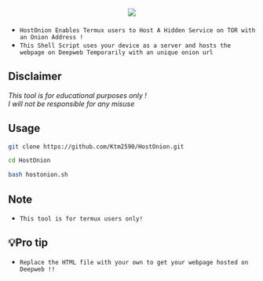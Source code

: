 <h1 align="center">
<img src="PicsArt_01-11-06.54.19.jpg"><br>
</h1>

* `HostOnion Enables Termux users to Host A Hidden Service on TOR with an Onion Address !`
* `This Shell Script uses your device as a server and hosts the webpage on Deepweb Temporarily with an unique onion url`

## Disclaimer
*This tool is for educational purposes only !*<br />
*I will not be responsible for any misuse*

## Usage

```bash
git clone https://github.com/Ktm2590/HostOnion.git
```

```bash
cd HostOnion
```

```bash
bash hostonion.sh
```
## Note
* `This tool is for termux users only!`


## 💡Pro tip 
* `Replace the HTML file with your own to get your webpage hosted on Deepweb !!`


